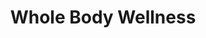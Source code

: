---
layout: project
slug: whole-body-wellness
title: Whole Body Wellness
description: 
gallery: 
  - image: images/samkalpa-portfolio1.jpg
    alt-text: a short description
  - image: images/samkalpa-portfolio2.jpg
    alt-text: a short description
  - image: images/samkalpa-portfolio3.jpg
    alt-text: a short description
---